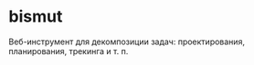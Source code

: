 bismut
======

Веб-инструмент для декомпозиции задач: проектирования, планирования, трекинга и т. п.

